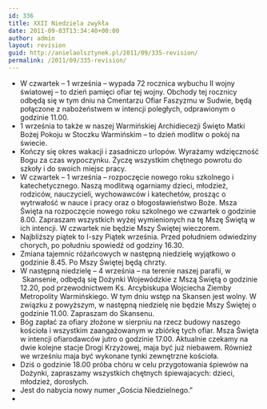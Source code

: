 ```yaml
---
id: 336
title: XXII Niedziela zwykła
date: 2011-09-03T13:34:40+00:00
author: admin
layout: revision
guid: http://anielaolsztynek.pl/2011/09/335-revision/
permalink: /2011/09/335-revision/
---
```

  * W czwartek &#8211; 1 września &#8211; wypada 72 rocznica wybuchu II wojny światowej &#8211; to dzień pamięci ofiar tej wojny. Obchody tej rocznicy odbędą się w tym dniu na Cmentarzu Ofiar Faszyzmu w Sudwie, będą połączone z nabożeństwem w intencji poległych, odprawionym o godzinie 11.00.
  * 1 września to także w naszej Warmińskiej Archidiecezji Święto Matki Bożej Pokoju w Stoczku Warmińskim &#8211; to dzień modlitw o pokój na świecie.
  * Kończy się okres wakacji i zasadniczo urlopów. Wyrażamy wdzięczność Bogu za czas wypoczynku. Życzę wszystkim chętnego powrotu do szkoły i do swoich miejsc pracy.
  * W czwartek &#8211; 1 września &#8211; rozpoczęcie nowego roku szkolnego i katechetycznego. Naszą modlitwą ogarniamy dzieci, młodzież, rodziców, nauczycieli, wychowawców i katechetów, prosząc o wytrwałość w nauce i pracy oraz o błogosławieństwo Boże. Msza Święta na rozpoczęcie nowego roku szkolnego we czwartek o godzinie 8.00. Zapraszam wszystkich wyżej wymienionych na tę Mszę Świętą w ich intencji. W czwartek nie będzie Mszy Świętej wieczorem.
  * Najbliższy piątek to I-szy Piątek września. Przed południem odwiedziny chorych, po południu spowiedź od godziny 16.30.
  * Zmiana tajemnic różańcowych w następną niedzielę wyjątkowo o godzinie 8.45. Po Mszy Świętej będą chrzty.
  * W następną niedzielę &#8211; 4 września &#8211; na terenie naszej parafii, w  Skansenie, odbędą się Dożynki Wojewódzkie z Mszą Świętą o godzinie 12.20, pod przewodnictwem Ks. Arcybiskupa Wojciecha Ziemby Metropolity Warmińskiego. W tym dniu wstęp na Skansen jest wolny. W związku z powyższym, w następną niedzielę nie będzie Mszy Świętej o godzinie 11.00. Zapraszam do Skansenu.
  * Bóg zapłać za ofiary złożone w sierpniu na rzecz budowy naszego kościoła i wszystkim zaangażowanym w zbiórkę tych ofiar. Msza Święta w intencji ofiarodawców jutro o godzinie 17.00. Aktualnie czekamy na dwie kolejne stacje Drogi Krzyżowej, maja być już niebawem. Również we wrześniu maja być wykonane tynki zewnętrzne kościoła.
  * Dziś o godzinie 18.00 próba chóru w celu przygotowania śpiewów na Dożynki, zapraszamy wszystkich chętnych śpiewajacych: dzieci, młodzież, dorosłych.
  * Jest do nabycia nowy numer &#8222;Gościa Niedzielnego.&#8221;
  *